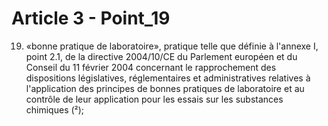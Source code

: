 # Article 3 - Point_19

19) «bonne pratique de laboratoire», pratique telle que définie à l'annexe I, point 2.1, de la directive 2004/10/CE du Parlement européen et du Conseil du 11 février 2004 concernant le rapprochement des dispositions législatives, réglementaires et administratives relatives à l'application des principes de bonnes pratiques de laboratoire et au contrôle de leur application pour les essais sur les substances chimiques (²);